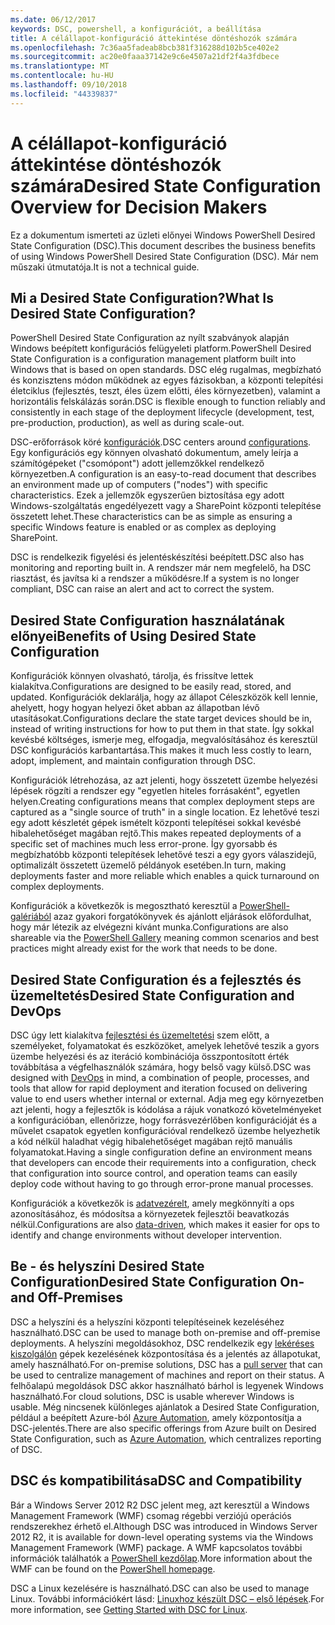 ```yaml
---
ms.date: 06/12/2017
keywords: DSC, powershell, a konfigurációt, a beállítása
title: A célállapot-konfiguráció áttekintése döntéshozók számára
ms.openlocfilehash: 7c36aa5fadeab8bcb381f316288d102b5ce402e2
ms.sourcegitcommit: ac20e0faaa37142e9c6e4507a21df2f4a3fdbece
ms.translationtype: MT
ms.contentlocale: hu-HU
ms.lasthandoff: 09/10/2018
ms.locfileid: "44339837"
---
```

# <a name="desired-state-configuration-overview-for-decision-makers"></a><span data-ttu-id="10771-103">A célállapot-konfiguráció áttekintése döntéshozók számára</span><span class="sxs-lookup"><span data-stu-id="10771-103">Desired State Configuration Overview for Decision Makers</span></span>

<span data-ttu-id="10771-104">Ez a dokumentum ismerteti az üzleti előnyei Windows PowerShell Desired State Configuration (DSC).</span><span class="sxs-lookup"><span data-stu-id="10771-104">This document describes the business benefits of using Windows PowerShell Desired State Configuration (DSC).</span></span> <span data-ttu-id="10771-105">Már nem műszaki útmutatója.</span><span class="sxs-lookup"><span data-stu-id="10771-105">It is not a technical guide.</span></span>

## <a name="what-is-desired-state-configuration"></a><span data-ttu-id="10771-106">Mi a Desired State Configuration?</span><span class="sxs-lookup"><span data-stu-id="10771-106">What Is Desired State Configuration?</span></span>

<span data-ttu-id="10771-107">PowerShell Desired State Configuration az nyílt szabványok alapján Windows beépített konfigurációs felügyeleti platform.</span><span class="sxs-lookup"><span data-stu-id="10771-107">PowerShell Desired State Configuration is a configuration management platform built into Windows that is based on open standards.</span></span> <span data-ttu-id="10771-108">DSC elég rugalmas, megbízható és konzisztens módon működnek az egyes fázisokban, a központi telepítési életciklus (fejlesztés, teszt, éles üzem előtti, éles környezetben), valamint a horizontális felskálázás során.</span><span class="sxs-lookup"><span data-stu-id="10771-108">DSC is flexible enough to function reliably and consistently in each stage of the deployment lifecycle (development, test, pre-production, production), as well as during scale-out.</span></span>

<span data-ttu-id="10771-109">DSC-erőforrások köré [konfigurációk](configurations.md).</span><span class="sxs-lookup"><span data-stu-id="10771-109">DSC centers around [configurations](configurations.md).</span></span>
<span data-ttu-id="10771-110">Egy konfigurációs egy könnyen olvasható dokumentum, amely leírja a számítógépeket ("csomópont") adott jellemzőkkel rendelkező környezetben.</span><span class="sxs-lookup"><span data-stu-id="10771-110">A configuration is an easy-to-read document that describes an environment made up of computers ("nodes") with specific characteristics.</span></span>
<span data-ttu-id="10771-111">Ezek a jellemzők egyszerűen biztosítása egy adott Windows-szolgáltatás engedélyezett vagy a SharePoint központi telepítése összetett lehet.</span><span class="sxs-lookup"><span data-stu-id="10771-111">These characteristics can be as simple as ensuring a specific Windows feature is enabled or as complex as deploying SharePoint.</span></span>

<span data-ttu-id="10771-112">DSC is rendelkezik figyelési és jelentéskészítési beépített.</span><span class="sxs-lookup"><span data-stu-id="10771-112">DSC also has monitoring and reporting built in.</span></span>
<span data-ttu-id="10771-113">A rendszer már nem megfelelő, ha DSC riasztást, és javítsa ki a rendszer a működésre.</span><span class="sxs-lookup"><span data-stu-id="10771-113">If a system is no longer compliant, DSC can raise an alert and act to correct the system.</span></span>

## <a name="benefits-of-using-desired-state-configuration"></a><span data-ttu-id="10771-114">Desired State Configuration használatának előnyei</span><span class="sxs-lookup"><span data-stu-id="10771-114">Benefits of Using Desired State Configuration</span></span>

<span data-ttu-id="10771-115">Konfigurációk könnyen olvasható, tárolja, és frissítve lettek kialakítva.</span><span class="sxs-lookup"><span data-stu-id="10771-115">Configurations are designed to be easily read, stored, and updated.</span></span>
<span data-ttu-id="10771-116">Konfigurációk deklarálja, hogy az állapot Céleszközök kell lennie, ahelyett, hogy hogyan helyezi őket abban az állapotban lévő utasításokat.</span><span class="sxs-lookup"><span data-stu-id="10771-116">Configurations declare the state target devices should be in, instead of writing instructions for how to put them in that state.</span></span>
<span data-ttu-id="10771-117">Így sokkal kevésbé költséges, ismerje meg, elfogadja, megvalósításához és keresztül DSC konfigurációs karbantartása.</span><span class="sxs-lookup"><span data-stu-id="10771-117">This makes it much less costly to learn, adopt, implement, and maintain configuration through DSC.</span></span>

<span data-ttu-id="10771-118">Konfigurációk létrehozása, az azt jelenti, hogy összetett üzembe helyezési lépések rögzíti a rendszer egy "egyetlen hiteles forrásaként", egyetlen helyen.</span><span class="sxs-lookup"><span data-stu-id="10771-118">Creating configurations means that complex deployment steps are captured as a "single source of truth" in a single location.</span></span>
<span data-ttu-id="10771-119">Ez lehetővé teszi egy adott készletét gépek ismételt központi telepítései sokkal kevésbé hibalehetőséget magában rejtő.</span><span class="sxs-lookup"><span data-stu-id="10771-119">This makes repeated deployments of a specific set of machines much less error-prone.</span></span>
<span data-ttu-id="10771-120">Így gyorsabb és megbízhatóbb központi telepítések lehetővé teszi a egy gyors válaszidejű, optimalizált összetett üzemelő példányok esetében.</span><span class="sxs-lookup"><span data-stu-id="10771-120">In turn, making deployments faster and more reliable which enables a quick turnaround on complex deployments.</span></span>

<span data-ttu-id="10771-121">Konfigurációk a következők is megosztható keresztül a [PowerShell-galériából](https://powershellgallery.com) azaz gyakori forgatókönyvek és ajánlott eljárások előfordulhat, hogy már létezik az elvégezni kívánt munka.</span><span class="sxs-lookup"><span data-stu-id="10771-121">Configurations are also shareable via the [PowerShell Gallery](https://powershellgallery.com) meaning common scenarios and best practices might already exist for the work that needs to be done.</span></span>


## <a name="desired-state-configuration-and-devops"></a><span data-ttu-id="10771-122">Desired State Configuration és a fejlesztés és üzemeltetés</span><span class="sxs-lookup"><span data-stu-id="10771-122">Desired State Configuration and DevOps</span></span>

<span data-ttu-id="10771-123">DSC úgy lett kialakítva [fejlesztési és üzemeltetési](http://blogs.technet.com/b/ashleymcglone/archive/2015/11/20/devops-for-n00bs-ie-windows-people.aspx) szem előtt, a személyeket, folyamatokat és eszközöket, amelyek lehetővé teszik a gyors üzembe helyezési és az iteráció kombinációja összpontosított érték továbbítása a végfelhasználók számára, hogy belső vagy külső.</span><span class="sxs-lookup"><span data-stu-id="10771-123">DSC was designed with [DevOps](http://blogs.technet.com/b/ashleymcglone/archive/2015/11/20/devops-for-n00bs-ie-windows-people.aspx) in mind, a combination of people, processes, and tools that allow for rapid deployment and iteration focused on delivering value to end users whether internal or external.</span></span>
<span data-ttu-id="10771-124">Adja meg egy környezetben azt jelenti, hogy a fejlesztők is kódolása a rájuk vonatkozó követelményeket a konfigurációban, ellenőrizze, hogy forrásvezérlőben konfigurációját és a művelet csapatok egyetlen konfigurációval rendelkező üzembe helyezhetik a kód nélkül haladhat végig hibalehetőséget magában rejtő manuális folyamatokat.</span><span class="sxs-lookup"><span data-stu-id="10771-124">Having a single configuration define an environment means that developers can encode their requirements into a configuration, check that configuration into source control, and operation teams can easily deploy code without having to go through error-prone manual processes.</span></span>

<span data-ttu-id="10771-125">Konfigurációk a következők is [adatvezérelt](configData.md), amely megkönnyíti a ops azonosításához, és módosítsa a környezetek fejlesztői beavatkozás nélkül.</span><span class="sxs-lookup"><span data-stu-id="10771-125">Configurations are also [data-driven](configData.md), which makes it easier for ops to identify and change environments without developer intervention.</span></span>

## <a name="desired-state-configuration-on--and-off-premises"></a><span data-ttu-id="10771-126">Be - és helyszíni Desired State Configuration</span><span class="sxs-lookup"><span data-stu-id="10771-126">Desired State Configuration On- and Off-Premises</span></span>

<span data-ttu-id="10771-127">DSC a helyszíni és a helyszíni központi telepítéseinek kezeléséhez használható.</span><span class="sxs-lookup"><span data-stu-id="10771-127">DSC can be used to manage both on-premise and off-premise deployments.</span></span>
<span data-ttu-id="10771-128">A helyszíni megoldásokhoz, DSC rendelkezik egy [lekéréses kiszolgálón](pullServer.md) gépek kezelésének központosítása és a jelentés az állapotukat, amely használható.</span><span class="sxs-lookup"><span data-stu-id="10771-128">For on-premise solutions, DSC has a [pull server](pullServer.md) that can be used to centralize management of machines and report on their status.</span></span>
<span data-ttu-id="10771-129">A felhőalapú megoldások DSC akkor használható bárhol is legyenek Windows használható.</span><span class="sxs-lookup"><span data-stu-id="10771-129">For cloud solutions, DSC is usable wherever Windows is usable.</span></span>
<span data-ttu-id="10771-130">Még nincsenek különleges ajánlatok a Desired State Configuration, például a beépített Azure-ból [Azure Automation](https://azure.microsoft.com/en-us/documentation/services/automation/), amely központosítja a DSC-jelentés.</span><span class="sxs-lookup"><span data-stu-id="10771-130">There are also specific offerings from Azure built on Desired State Configuration, such as [Azure Automation](https://azure.microsoft.com/en-us/documentation/services/automation/), which centralizes reporting of DSC.</span></span>

## <a name="dsc-and-compatibility"></a><span data-ttu-id="10771-131">DSC és kompatibilitása</span><span class="sxs-lookup"><span data-stu-id="10771-131">DSC and Compatibility</span></span>

<span data-ttu-id="10771-132">Bár a Windows Server 2012 R2 DSC jelent meg, azt keresztül a Windows Management Framework (WMF) csomag régebbi verziójú operációs rendszerekhez érhető el.</span><span class="sxs-lookup"><span data-stu-id="10771-132">Although DSC was introduced in Windows Server 2012 R2, it is available for down-level operating systems via the Windows Management Framework (WMF) package.</span></span>
<span data-ttu-id="10771-133">A WMF kapcsolatos további információk találhatók a [PowerShell kezdőlap](/powershell/).</span><span class="sxs-lookup"><span data-stu-id="10771-133">More information about the WMF can be found on the [PowerShell homepage](/powershell/).</span></span>

<span data-ttu-id="10771-134">DSC a Linux kezelésére is használható.</span><span class="sxs-lookup"><span data-stu-id="10771-134">DSC can also be used to manage Linux.</span></span> <span data-ttu-id="10771-135">További információkért lásd: [Linuxhoz készült DSC – első lépések](lnxGettingStarted.md).</span><span class="sxs-lookup"><span data-stu-id="10771-135">For more information, see [Getting Started with DSC for Linux](lnxGettingStarted.md).</span></span>
